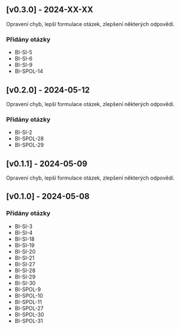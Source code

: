 ## [v0.3.0] - 2024-XX-XX

Opravení chyb, lepší formulace otázek, zlepšení některých odpovědí.
### Přidány otázky
- BI-SI-5
- BI-SI-6
- BI-SI-9
- BI-SPOL-14
## [v0.2.0] - 2024-05-12

Opravení chyb, lepší formulace otázek, zlepšení některých odpovědí.
### Přidány otázky
- BI-SI-2
- BI-SPOL-28
- BI-SPOL-29
## [v0.1.1] - 2024-05-09

Opravení chyb, lepší formulace otázek, zlepšení některých odpovědí.
## [v0.1.0] - 2024-05-08

### Přidány otázky
- BI-SI-3
- BI-SI-4
- BI-SI-18
- BI-SI-19
- BI-SI-20
- BI-SI-21
- BI-SI-27
- BI-SI-28
- BI-SI-29
- BI-SI-30
- BI-SPOL-9
- BI-SPOL-10
- BI-SPOL-11
- BI-SPOL-27
- BI-SPOL-30
- BI-SPOL-31
